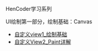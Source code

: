 HenCoder学习系列

UI绘制第一部分，绘制基础：Canvas

- [自定义view1_绘制基础](notes/自定义view1_绘制基础.md)
- [自定义View2_Paint详解](notes/自定义View2_Paint详解.md)